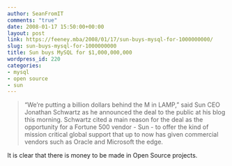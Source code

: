 ```yaml
---
author: SeanFromIT
comments: "true"
date: 2008-01-17 15:50:00+00:00
layout: post
link: https://feeney.mba/2008/01/17/sun-buys-mysql-for-1000000000/
slug: sun-buys-mysql-for-1000000000
title: Sun buys MySQL for $1,000,000,000
wordpress_id: 220
categories:
- mysql
- open source
- sun
---
```


<blockquote>“We’re putting a billion dollars behind the M in LAMP,” said Sun CEO Jonathan Schwartz as he announced the deal to the public at his blog this morning. Schwartz cited a main reason for the deal as the opportunity for a Fortune 500 vendor - Sun - to offer the kind of mission critical global support that up to now has given commercial vendors such as Oracle and Microsoft the edge.</blockquote>

It is clear that there is money to be made in Open Source projects.
